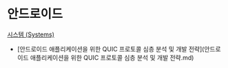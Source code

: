 # 안드로이드
[시스템 (Systems)](../index.md)

- [안드로이드 애플리케이션을 위한 QUIC 프로토콜 심층 분석 및 개발 전략](안드로이드 애플리케이션을 위한 QUIC 프로토콜 심층 분석 및 개발 전략.md)
